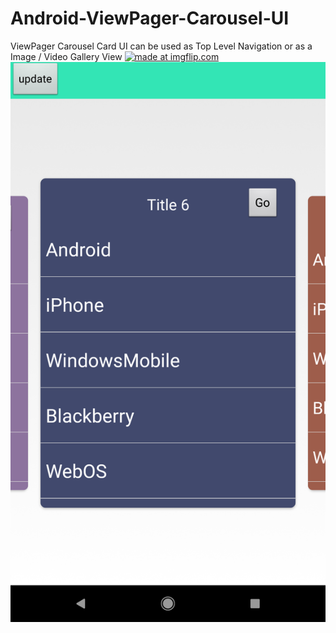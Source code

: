 # Android-ViewPager-Carousel-UI
ViewPager Carousel Card UI can be used as Top Level Navigation or as a Image / Video  Gallery View
<a href="https://imgflip.com/gif/2557e5"><img src="https://i.imgflip.com/2557e5.gif" title="made at imgflip.com"/></a>
![Screenshot](Screenshot_20180223-161250.png)
